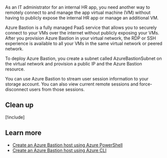 As an IT administrator for an internal HR app, you need another way to remotely connect to and manage the app virtual machine (VM) without having to publicly expose the internal HR app or manage an additional VM.

Azure Bastion is a fully managed PaaS service that allows you to securely connect to your VMs over the internet without publicly exposing your VMs. After you provision Azure Bastion in your virtual network, the RDP or SSH experience is available to all your VMs in the same virtual network or peered network.

To deploy Azure Bastion, you create a subnet called AzureBastionSubnet on the virtual network and provision a public IP and the Azure Bastion resource.

You can use Azure Bastion to stream user session information to your storage account. You can also view current remote sessions and force-disconnect users from those sessions.

## Clean up

[!include[](../../../includes/azure-subscription-cleanup.md)]

## Learn more

- [Create an Azure Bastion host using Azure PowerShell](https://docs.microsoft.com/azure/bastion/bastion-create-host-powershell)
- [Create an Azure Bastion host using Azure CLI](https://docs.microsoft.com/azure/bastion/create-host-cli)